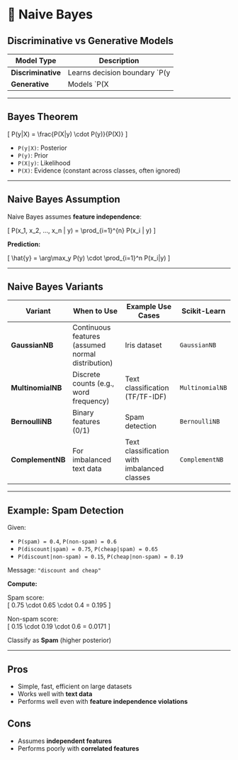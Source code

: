 # 🤖 Naive Bayes

## Discriminative vs Generative Models

| Model Type       | Description |
|------------------|-------------|
| **Discriminative** | Learns decision boundary `P(y|X)` (e.g., logistic regression) |
| **Generative**     | Models `P(X|y)` and uses Bayes’ theorem to compute `P(y|X)` (e.g., Naive Bayes) |

---

## Bayes Theorem

\[
P(y|X) = \frac{P(X|y) \cdot P(y)}{P(X)}
\]

- `P(y|X)`: Posterior  
- `P(y)`: Prior  
- `P(X|y)`: Likelihood  
- `P(X)`: Evidence (constant across classes, often ignored)

---

## Naive Bayes Assumption

Naive Bayes assumes **feature independence**:

\[
P(x_1, x_2, ..., x_n | y) = \prod_{i=1}^{n} P(x_i | y)
\]

**Prediction:**

\[
\hat{y} = \arg\max_y P(y) \cdot \prod_{i=1}^n P(x_i|y)
\]

---

## Naive Bayes Variants

| Variant | When to Use | Example Use Cases | Scikit-Learn |
|--------|-------------|-------------------|--------------|
| **GaussianNB** | Continuous features (assumed normal distribution) | Iris dataset | `GaussianNB` |
| **MultinomialNB** | Discrete counts (e.g., word frequency) | Text classification (TF/TF-IDF) | `MultinomialNB` |
| **BernoulliNB** | Binary features (0/1) | Spam detection | `BernoulliNB` |
| **ComplementNB** | For imbalanced text data | Text classification with imbalanced classes | `ComplementNB` |

---

## Example: Spam Detection

Given:
- `P(spam) = 0.4`, `P(non-spam) = 0.6`
- `P(discount|spam) = 0.75`, `P(cheap|spam) = 0.65`
- `P(discount|non-spam) = 0.15`, `P(cheap|non-spam) = 0.19`

Message: `"discount and cheap"`

**Compute:**

Spam score:  
\[
0.75 \cdot 0.65 \cdot 0.4 = 0.195
\]

Non-spam score:  
\[
0.15 \cdot 0.19 \cdot 0.6 = 0.0171
\]

 Classify as **Spam** (higher posterior)

---

## Pros
- Simple, fast, efficient on large datasets
- Works well with **text data**
- Performs well even with **feature independence violations**

## Cons
- Assumes **independent features**
- Performs poorly with **correlated features**
